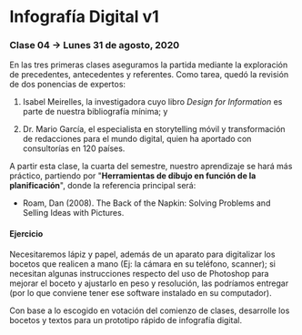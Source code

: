 # Infografía Digital v1

### Clase 04 → Lunes 31 de agosto, 2020

En las tres primeras clases aseguramos la partida mediante la exploración de precedentes, antecedentes y referentes. Como tarea, quedó la revisión de dos ponencias de expertos:

1) Isabel Meirelles, la investigadora cuyo libro *Design for Information* es parte de nuestra bibliografía mínima; y 

2) Dr. Mario García, el especialista en storytelling móvil y transformación de redacciones para el mundo digital, quien ha aportado con consultorías en 120 países.

A partir esta clase, la cuarta del semestre, nuestro aprendizaje se hará más práctico, partiendo por "**Herramientas de dibujo en función de la planificación**", donde la referencia principal será: 

- Roam, Dan (2008). The Back of the Napkin: Solving Problems and Selling Ideas with Pictures.

#### Ejercicio

Necesitaremos lápiz y papel, además de un aparato para digitalizar los bocetos que realicen a mano (Ej: la cámara en su teléfono, scanner); si necesitan algunas instrucciones respecto del uso de Photoshop para mejorar el boceto y ajustarlo en peso y resolución, las podríamos entregar (por lo que conviene tener ese software instalado en su computador). 

Con base a lo escogido en votación del comienzo de clases, desarrolle los bocetos y textos para un prototipo rápido de infografía digital.
